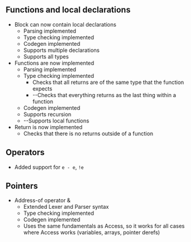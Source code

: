 ## Functions and local declarations
 * Block can now contain local declarations
    * Parsing implemented
    * Type checking implemented
    * Codegen implemented
    * Supports multiple declarations
    * Supports all types
 * Functions are now implemented
    * Parsing implemented
    * Type checking implemented
        * Checks that all returns are of the same type that the function expects
        * --Checks that everything returns as the last thing within a function 
    * Codegen implemented
    * Supports recursion
    * --Supports local functions
 * Return is now implemented
    * Checks that there is no returns outside of a function

## Operators
 * Added support for `e - e`, `!e`

## Pointers
 * Address-of operator &
    * Extended Lexer and Parser syntax
    * Type checking implemented
    * Codegen implemented
    * Uses the same fundamentals as Access, so it works for all cases where Access works (variables, arrays, pointer derefs)